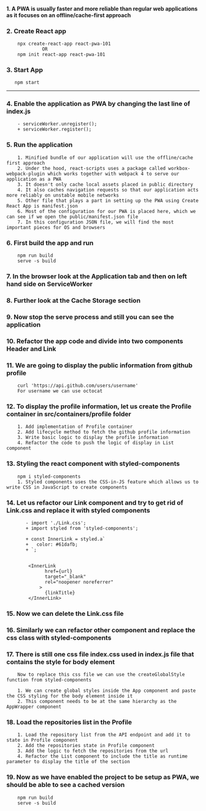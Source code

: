 #### 1. A PWA is usually faster and more reliable than regular web applications as it focuses on an offline/cache-first approach 

### 2. Create React app
        npx create-react-app react-pwa-101
                 OR
        npm init react-app react-pwa-101
        
### 3. Start App 
       npm start

-------
### 4. Enable the application as PWA by changing the last line of index.js
        - serviceWorker.unregister();
        + serviceWorker.register();
        
### 5. Run the application
        1. Minified bundle of our application will use the offline/cache first approach
        2. Under the hood, react-scripts uses a package called workbox-webpack-plugin which works together with webpack 4 to serve our application as a PWA
        3. It doesn't only cache local assets placed in public directory
        4. It also caches navigation requests so that our application acts more reliably on unstable mobile networks
        5. Other file that plays a part in setting up the PWA using Create React App is manifest.json
        6. Most of the configuration for our PWA is placed here, which we can see if we open the public/manifest.json file
        7. In this configuration JSON file, we will find the most important pieces for OS and browsers

 
### 6. First build the app and run
        npm run build
        serve -s build
        
### 7. In the browser look at the Application tab and then on left hand side on ServiceWorker
### 8. Further look at the Cache Storage section

### 9. Now stop the serve process and still you can see the application 

### 10. Refactor the app code and divide into two components Header and Link

### 11. We are going to display the public information from github profile
        curl 'https://api.github.com/users/username'
        For username we can use octocat
        
### 12. To display the profile information, let us create the Profile container in src/containers/profile folder
        1. Add implementation of Profile container
        2. Add lifecycle method to fetch the github profile information
        3. Write basic logic to display the profile information
        4. Refactor the code to push the logic of display in List component

### 13. Styling the react component with styled-components
        npm i styled-components
        1. Styled components uses the CSS-in-JS feature which allows us to write CSS in JavaScript to create components
        
### 14. Let us refactor our Link component and try to get rid of Link.css and replace it with styled components
           - import './Link.css';
           + import styled from 'styled-components';
            
           + const InnerLink = styled.a`
           +   color: #61dafb;
           + `;

            
            <InnerLink
                  href={url}
                  target="_blank"
                  rel="noopener noreferrer"
                >
                  {linkTitle}
            </InnerLink>

### 15. Now we can delete the Link.css file

### 16. Similarly we can refactor other component and replace the css class with styled-components

### 17. There is still one css file index.css used in index.js file that contains the style for body element
        Now to replace this css file we can use the createGlobalStyle function from styled-components 
        
        1. We can create global styles inside the App component and paste the CSS styling for the body element inside it
        2. This component needs to be at the same hierarchy as the AppWrapper component
       
### 18. Load the repositories list in the Profile
        1. Load the repository list from the API endpoint and add it to state in Profile component
        2. Add the repositories state in Profile component
        3. Add the logic to fetch the repositories from the url       
        4. Refactor the List component to include the title as runtime parameter to display the title of the section
        
### 19. Now as we have enabled the project to be setup as PWA, we should be able to see a cached version 
        npm run build
        serve -s build
            
